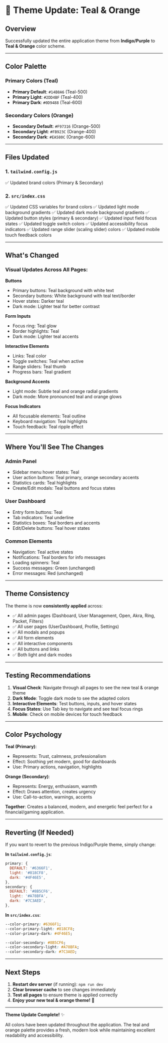 # 🎨 Theme Update: Teal & Orange

## Overview

Successfully updated the entire application theme from **Indigo/Purple** to **Teal & Orange** color scheme.

---

## Color Palette

### Primary Colors (Teal)
- **Primary Default**: `#14B8A6` (Teal-500)
- **Primary Light**: `#2DD4BF` (Teal-400)
- **Primary Dark**: `#0D9488` (Teal-600)

### Secondary Colors (Orange)
- **Secondary Default**: `#F97316` (Orange-500)
- **Secondary Light**: `#FB923C` (Orange-400)
- **Secondary Dark**: `#EA580C` (Orange-600)

---

## Files Updated

### 1. `tailwind.config.js`
✅ Updated brand colors (Primary & Secondary)

### 2. `src/index.css`
✅ Updated CSS variables for brand colors
✅ Updated light mode background gradients
✅ Updated dark mode background gradients
✅ Updated button styles (primary & secondary)
✅ Updated input field focus states
✅ Updated toggle switch colors
✅ Updated accessibility focus indicators
✅ Updated range slider (scaling slider) colors
✅ Updated mobile touch feedback colors

---

## What's Changed

### Visual Updates Across All Pages:

**Buttons**
- Primary buttons: Teal background with white text
- Secondary buttons: White background with teal text/border
- Hover states: Darker teal
- Dark mode: Lighter teal for better contrast

**Form Inputs**
- Focus ring: Teal glow
- Border highlights: Teal
- Dark mode: Lighter teal accents

**Interactive Elements**
- Links: Teal color
- Toggle switches: Teal when active
- Range sliders: Teal thumb
- Progress bars: Teal gradient

**Background Accents**
- Light mode: Subtle teal and orange radial gradients
- Dark mode: More pronounced teal and orange glows

**Focus Indicators**
- All focusable elements: Teal outline
- Keyboard navigation: Teal highlights
- Touch feedback: Teal ripple effect

---

## Where You'll See The Changes

### Admin Panel
- Sidebar menu hover states: Teal
- User action buttons: Teal primary, orange secondary accents
- Statistics cards: Teal highlights
- Create/Edit modals: Teal buttons and focus states

### User Dashboard
- Entry form buttons: Teal
- Tab indicators: Teal underline
- Statistics boxes: Teal borders and accents
- Edit/Delete buttons: Teal hover states

### Common Elements
- Navigation: Teal active states
- Notifications: Teal borders for info messages
- Loading spinners: Teal
- Success messages: Green (unchanged)
- Error messages: Red (unchanged)

---

## Theme Consistency

The theme is now **consistently applied** across:
- ✅ All admin pages (Dashboard, User Management, Open, Akra, Ring, Packet, Filters)
- ✅ All user pages (UserDashboard, Profile, Settings)
- ✅ All modals and popups
- ✅ All form elements
- ✅ All interactive components
- ✅ All buttons and links
- ✅ Both light and dark modes

---

## Testing Recommendations

1. **Visual Check**: Navigate through all pages to see the new teal & orange theme
2. **Dark Mode**: Toggle dark mode to see the adapted colors
3. **Interactive Elements**: Test buttons, inputs, and hover states
4. **Focus States**: Use Tab key to navigate and see teal focus rings
5. **Mobile**: Check on mobile devices for touch feedback

---

## Color Psychology

**Teal (Primary)**:
- Represents: Trust, calmness, professionalism
- Effect: Soothing yet modern, good for dashboards
- Use: Primary actions, navigation, highlights

**Orange (Secondary)**:
- Represents: Energy, enthusiasm, warmth
- Effect: Draws attention, creates urgency
- Use: Call-to-action, warnings, accents

**Together**: Creates a balanced, modern, and energetic feel perfect for a financial/gaming application.

---

## Reverting (If Needed)

If you want to revert to the previous Indigo/Purple theme, simply change:

**In `tailwind.config.js`**:
```javascript
primary: {
  DEFAULT: '#6366F1',
  light: '#818CF8',
  dark: '#4F46E5',
},
secondary: {
  DEFAULT: '#8B5CF6',
  light: '#A78BFA',
  dark: '#7C3AED',
},
```

**In `src/index.css`**:
```css
--color-primary: #6366F1;
--color-primary-light: #818CF8;
--color-primary-dark: #4F46E5;

--color-secondary: #8B5CF6;
--color-secondary-light: #A78BFA;
--color-secondary-dark: #7C3AED;
```

---

## Next Steps

1. **Restart dev server** (if running): `npm run dev`
2. **Clear browser cache** to see changes immediately
3. **Test all pages** to ensure theme is applied correctly
4. **Enjoy your new teal & orange theme!** 🎉

---

**Theme Update Complete!** ✨

All colors have been updated throughout the application. The teal and orange palette provides a fresh, modern look while maintaining excellent readability and accessibility.



